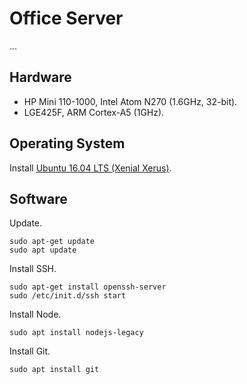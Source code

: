 # Office Server
...

## Hardware

* HP Mini 110-1000, Intel Atom N270 (1.6GHz, 32-bit).
* LGE425F, ARM Cortex-A5 (1GHz).

## Operating System

Install [Ubuntu 16.04 LTS (Xenial Xerus)](https://ubuntu.com/16-04).

## Software

Update.

```
sudo apt-get update
sudo apt update
```

Install SSH.

```
sudo apt-get install openssh-server
sudo /etc/init.d/ssh start
```

Install Node.

```
sudo apt install nodejs-legacy
```

Install Git.

```
sudo apt install git
```
